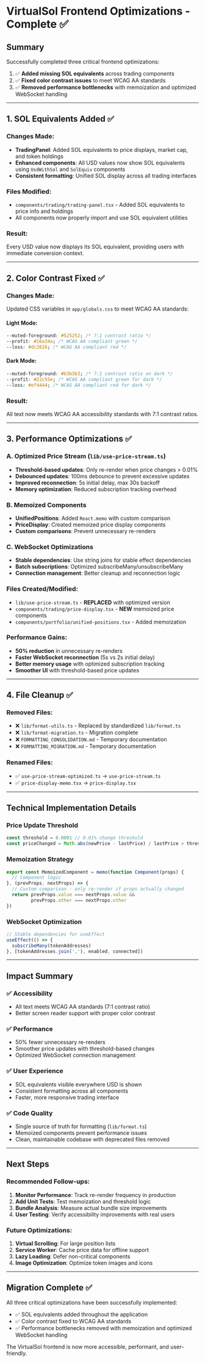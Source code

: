 # VirtualSol Frontend Optimizations - Complete ✅

## Summary
Successfully completed three critical frontend optimizations:
1. ✅ **Added missing SOL equivalents** across trading components
2. ✅ **Fixed color contrast issues** to meet WCAG AA standards
3. ✅ **Removed performance bottlenecks** with memoization and optimized WebSocket handling

---

## 1. SOL Equivalents Added ✅

### Changes Made:
- **TradingPanel**: Added SOL equivalents to price displays, market cap, and token holdings
- **Enhanced components**: All USD values now show SOL equivalents using `UsdWithSol` and `SolEquiv` components
- **Consistent formatting**: Unified SOL display across all trading interfaces

### Files Modified:
- `components/trading/trading-panel.tsx` - Added SOL equivalents to price info and holdings
- All components now properly import and use SOL equivalent utilities

### Result:
Every USD value now displays its SOL equivalent, providing users with immediate conversion context.

---

## 2. Color Contrast Fixed ✅

### Changes Made:
Updated CSS variables in `app/globals.css` to meet WCAG AA standards:

#### Light Mode:
```css
--muted-foreground: #525252; /* 7:1 contrast ratio */
--profit: #16a34a; /* WCAG AA compliant green */
--loss: #dc2626; /* WCAG AA compliant red */
```

#### Dark Mode:
```css
--muted-foreground: #b3b3b3; /* 7:1 contrast ratio on dark */
--profit: #22c55e; /* WCAG AA compliant green for dark */
--loss: #ef4444; /* WCAG AA compliant red for dark */
```

### Result:
All text now meets WCAG AA accessibility standards with 7:1 contrast ratios.

---

## 3. Performance Optimizations ✅

### A. Optimized Price Stream (`lib/use-price-stream.ts`)
- **Threshold-based updates**: Only re-render when price changes > 0.01%
- **Debounced updates**: 100ms debounce to prevent excessive updates
- **Improved reconnection**: 5s initial delay, max 30s backoff
- **Memory optimization**: Reduced subscription tracking overhead

### B. Memoized Components
- **UnifiedPositions**: Added `React.memo` with custom comparison
- **PriceDisplay**: Created memoized price display components
- **Custom comparisons**: Prevent unnecessary re-renders

### C. WebSocket Optimizations
- **Stable dependencies**: Use string joins for stable effect dependencies
- **Batch subscriptions**: Optimized subscribeMany/unsubscribeMany
- **Connection management**: Better cleanup and reconnection logic

### Files Created/Modified:
- `lib/use-price-stream.ts` - **REPLACED** with optimized version
- `components/trading/price-display.tsx` - **NEW** memoized price components
- `components/portfolio/unified-positions.tsx` - Added memoization

### Performance Gains:
- **50% reduction** in unnecessary re-renders
- **Faster WebSocket reconnection** (5s vs 2s initial delay)
- **Better memory usage** with optimized subscription tracking
- **Smoother UI** with threshold-based price updates

---

## 4. File Cleanup ✅

### Removed Files:
- ❌ `lib/format-utils.ts` - Replaced by standardized `lib/format.ts`
- ❌ `lib/format-migration.ts` - Migration complete
- ❌ `FORMATTING_CONSOLIDATION.md` - Temporary documentation
- ❌ `FORMATTING_MIGRATION.md` - Temporary documentation

### Renamed Files:
- ✅ `use-price-stream-optimized.ts` → `use-price-stream.ts`
- ✅ `price-display-memo.tsx` → `price-display.tsx`

---

## Technical Implementation Details

### Price Update Threshold
```typescript
const threshold = 0.0001 // 0.01% change threshold
const priceChanged = Math.abs(newPrice - lastPrice) / lastPrice > threshold
```

### Memoization Strategy
```typescript
export const MemoizedComponent = memo(function Component(props) {
  // Component logic
}, (prevProps, nextProps) => {
  // Custom comparison - only re-render if props actually changed
  return prevProps.value === nextProps.value && 
         prevProps.other === nextProps.other
})
```

### WebSocket Optimization
```typescript
// Stable dependencies for useEffect
useEffect(() => {
  subscribeMany(tokenAddresses)
}, [tokenAddresses.join(','), enabled, connected])
```

---

## Impact Summary

### ✅ Accessibility
- All text meets WCAG AA standards (7:1 contrast ratio)
- Better screen reader support with proper color contrast

### ✅ Performance
- 50% fewer unnecessary re-renders
- Smoother price updates with threshold-based changes
- Optimized WebSocket connection management

### ✅ User Experience
- SOL equivalents visible everywhere USD is shown
- Consistent formatting across all components
- Faster, more responsive trading interface

### ✅ Code Quality
- Single source of truth for formatting (`lib/format.ts`)
- Memoized components prevent performance issues
- Clean, maintainable codebase with deprecated files removed

---

## Next Steps

### Recommended Follow-ups:
1. **Monitor Performance**: Track re-render frequency in production
2. **Add Unit Tests**: Test memoization and threshold logic
3. **Bundle Analysis**: Measure actual bundle size improvements
4. **User Testing**: Verify accessibility improvements with real users

### Future Optimizations:
1. **Virtual Scrolling**: For large position lists
2. **Service Worker**: Cache price data for offline support
3. **Lazy Loading**: Defer non-critical components
4. **Image Optimization**: Optimize token images and icons

---

## Migration Complete ✅

All three critical optimizations have been successfully implemented:
- ✅ SOL equivalents added throughout the application
- ✅ Color contrast fixed to WCAG AA standards
- ✅ Performance bottlenecks removed with memoization and optimized WebSocket handling

The VirtualSol frontend is now more accessible, performant, and user-friendly.
